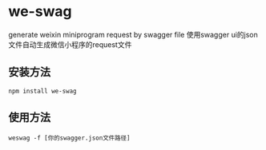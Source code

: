# we-swag
 generate weixin miniprogram request by swagger file
 使用swagger ui的json文件自动生成微信小程序的request文件

## 安装方法
```
npm install we-swag
```

## 使用方法
```
weswag -f [你的swagger.json文件路径]
```
